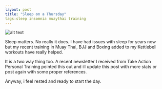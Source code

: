 ```yaml
---
layout: post
title: "Sleep on a Thursday"
tags:sleep insomnia muaythai training 
---
```


![alt text](http://static.thedrunkfist.com.s3.amazonaws.com/blog/gyroscope/2016-07-08-sleep-data_1.jpg "Sleep graph from Gyroscope All")

Sleep matters. No really it does. I have had issues with sleep for years now but my recent training in Muay Thai, BJJ and Boxing added to my Kettlebell workouts have really helped. 

It is a two way thing too. A recent newsletter I received from Take Action Personal Training pointed this out and ill update this post with more stats or post again with some proper references. 

Anyway, i feel rested and ready to start the day.